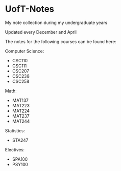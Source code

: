 # UofT-Notes
My note collection during my undergraduate years

Updated every December and April

The notes for the following courses can be found here:

Computer Science:
  - CSC110
  - CSC111
  - CSC207
  - CSC236
  - CSC258

Math:
  - MAT137
  - MAT223
  - MAT224
  - MAT237
  - MAT244

Statistics:
  - STA247

Electives:
  - SPA100
  - PSY100
